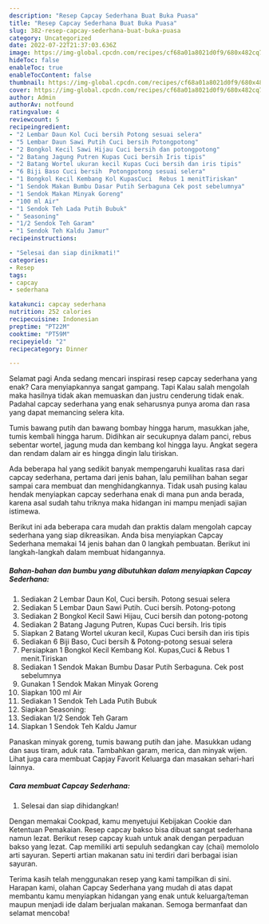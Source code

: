```yaml
---
description: "Resep Capcay Sederhana Buat Buka Puasa"
title: "Resep Capcay Sederhana Buat Buka Puasa"
slug: 382-resep-capcay-sederhana-buat-buka-puasa
category: Uncategorized
date: 2022-07-22T21:37:03.636Z
image: https://img-global.cpcdn.com/recipes/cf68a01a8021d0f9/680x482cq70/capcay-sederhana-foto-resep-utama.jpg
hideToc: false
enableToc: true
enableTocContent: false
thumbnail: https://img-global.cpcdn.com/recipes/cf68a01a8021d0f9/680x482cq70/capcay-sederhana-foto-resep-utama.jpg
cover: https://img-global.cpcdn.com/recipes/cf68a01a8021d0f9/680x482cq70/capcay-sederhana-foto-resep-utama.jpg
author: Admin
authorAv: notfound
ratingvalue: 4
reviewcount: 5
recipeingredient:
- "2 Lembar Daun Kol Cuci bersih Potong sesuai selera"
- "5 Lembar Daun Sawi Putih Cuci bersih Potongpotong"
- "2 Bongkol Kecil Sawi Hijau Cuci bersih dan potongpotong"
- "2 Batang Jagung Putren Kupas Cuci bersih Iris tipis"
- "2 Batang Wortel ukuran kecil Kupas Cuci bersih dan iris tipis"
- "6 Biji Baso Cuci bersih  Potongpotong sesuai selera"
- "1 Bongkol Kecil Kembang Kol KupasCuci  Rebus 1 menitTiriskan"
- "1 Sendok Makan Bumbu Dasar Putih Serbaguna Cek post sebelumnya"
- "1 Sendok Makan Minyak Goreng"
- "100 ml Air"
- "1 Sendok Teh Lada Putih Bubuk"
- " Seasoning"
- "1/2 Sendok Teh Garam"
- "1 Sendok Teh Kaldu Jamur"
recipeinstructions:

- "Selesai dan siap dinikmati!"
categories:
- Resep
tags:
- capcay
- sederhana

katakunci: capcay sederhana 
nutrition: 252 calories
recipecuisine: Indonesian
preptime: "PT22M"
cooktime: "PT59M"
recipeyield: "2"
recipecategory: Dinner

---
```



Selamat pagi Anda sedang mencari inspirasi resep capcay sederhana yang enak? Cara menyiapkannya sangat gampang. Tapi Kalau salah mengolah maka hasilnya tidak akan memuaskan dan justru cenderung tidak enak. Padahal capcay sederhana yang enak seharusnya punya aroma dan rasa yang dapat memancing selera kita.


Tumis bawang putih dan bawang bombay hingga harum, masukkan jahe, tumis kembali hingga harum. Didihkan air secukupnya dalam panci, rebus sebentar wortel, jagung muda dan kembang kol hingga layu. Angkat segera dan rendam dalam air es hingga dingin lalu tiriskan.

Ada beberapa hal yang sedikit banyak mempengaruhi kualitas rasa dari capcay sederhana, pertama dari jenis bahan, lalu pemilihan bahan segar sampai cara membuat dan menghidangkannya. Tidak usah pusing kalau hendak menyiapkan capcay sederhana enak di mana pun anda berada, karena asal sudah tahu triknya maka hidangan ini mampu menjadi sajian istimewa.


Berikut ini ada beberapa cara mudah dan praktis dalam mengolah capcay sederhana yang siap dikreasikan. Anda bisa menyiapkan Capcay Sederhana memakai 14 jenis bahan dan 0 langkah pembuatan. Berikut ini langkah-langkah dalam membuat hidangannya.

<!--inarticleads1-->

##### Bahan-bahan dan bumbu yang dibutuhkan dalam menyiapkan Capcay Sederhana:

1. Sediakan 2 Lembar Daun Kol, Cuci bersih. Potong sesuai selera
1. Sediakan 5 Lembar Daun Sawi Putih. Cuci bersih. Potong-potong
1. Sediakan 2 Bongkol Kecil Sawi Hijau, Cuci bersih dan potong-potong
1. Sediakan 2 Batang Jagung Putren, Kupas Cuci bersih. Iris tipis
1. Siapkan 2 Batang Wortel ukuran kecil, Kupas Cuci bersih dan iris tipis
1. Sediakan 6 Biji Baso, Cuci bersih &amp; Potong-potong sesuai selera
1. Persiapkan 1 Bongkol Kecil Kembang Kol. Kupas,Cuci &amp; Rebus 1 menit.Tiriskan
1. Sediakan 1 Sendok Makan Bumbu Dasar Putih Serbaguna. Cek post sebelumnya
1. Gunakan 1 Sendok Makan Minyak Goreng
1. Siapkan 100 ml Air
1. Sediakan 1 Sendok Teh Lada Putih Bubuk
1. Siapkan  Seasoning:
1. Sediakan 1/2 Sendok Teh Garam
1. Siapkan 1 Sendok Teh Kaldu Jamur


Panaskan minyak goreng, tumis bawang putih dan jahe. Masukkan udang dan saus tiram, aduk rata. Tambahkan garam, merica, dan minyak wijen. Lihat juga cara membuat Capjay Favorit Keluarga dan masakan sehari-hari lainnya. 

<!--inarticleads2-->

##### Cara membuat Capcay Sederhana:


1. Selesai dan siap dihidangkan!

Dengan memakai Cookpad, kamu menyetujui Kebijakan Cookie dan Ketentuan Pemakaian. Resep capcay bakso bisa dibuat sangat sederhana namun lezat. Berikut resep capcay kuah untuk anak dengan perpaduan bakso yang lezat. Cap memiliki arti sepuluh sedangkan cay (chai) memololo arti sayuran. Seperti artian makanan satu ini terdiri dari berbagai isian sayuran. 

Terima kasih telah menggunakan resep yang kami tampilkan di sini. Harapan kami, olahan Capcay Sederhana yang mudah di atas dapat membantu kamu menyiapkan hidangan yang enak untuk keluarga/teman maupun menjadi ide dalam berjualan makanan. Semoga bermanfaat dan selamat mencoba!
